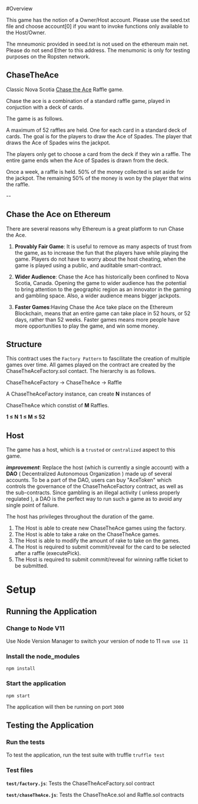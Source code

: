 
#Overview

This game has the notion of a Owner/Host account. Please use the seed.txt file and choose account[0] if you want to invoke functions only available to the Host/Owner.

The mneumonic provided in seed.txt is not used on the ethereum main net. Please do not send Ether to this address. The menumonic is only for testing purposes on the Ropsten network.

## ChaseTheAce

Classic Nova Scotia [Chase the Ace](https://en.wikipedia.org/wiki/Chase_the_Ace_(lottery)) Raffle game.

Chase the ace is a combination of a standard raffle game, played in conjuction with a deck of cards.

The game is as follows.

A maximum of 52 raffles are held. One for each card in a standard deck of cards. The goal is for the players to draw the Ace of Spades. The player that draws the Ace of Spades wins the jackpot.

The players only get to choose a card from the deck if they win a raffle. The entire game ends when the Ace of Spades is drawn from the deck.

Once a week, a raffle is held. 50% of the money collected is set aside for the jackpot. The remaining 50% of the money is won by the player that wins the raffle.

--

## Chase the Ace on Ethereum

There are several reasons why Ethereum is a great platform to run Chase the Ace.

  

1. **Provably Fair Game**: It is useful to remove as many aspects of trust from the game, as to increase the fun that the players have while playing the game. Players do not have to worry about the host cheating, when the game is played using a public, and auditable smart-contract.

  

2. **Wider Audience**: Chase the Ace has historically been confined to Nova Scotia, Canada. Opening the game to wider audience has the potential to bring attention to the geographic region as an innovator in the gaming and gambling space. Also, a wider audience means bigger jackpots.

  

3. **Faster Games**:Having Chase the Ace take place on the Ethereum Blockchain, means that an entire game can take place in 52 hours, or 52 days, rather than 52 weeks. Faster games means more people have more opportunities to play the game, and win some money.

## Structure

This contract uses the `Factory Pattern` to fascilitate the creation of multiple games over time. All games played on the contract are created by the ChaseTheAceFactory.sol contact. The hierarchy is as follows.

ChaseTheAceFactory &rightarrow; ChaseTheAce &rightarrow; Raffle

A ChaseTheAceFactory instance, can create **N** instances of 

ChaseTheAce which constist of **M** Raffles.

**1 $\leqslant$ N**
**1 $\leqslant$ M $\leqslant$ 52**

## Host

The game has a host, which is a `trusted` or `centralized` aspect to this game.

_**improvement**_: Replace the host (which is currently a single account) with a **DAO** ( Decentralized Autonomous Organization ) made up of several accounts. To be a part of the DAO, users can buy "AceToken" which controls the governance of the ChaseTheAceFactory contract, as well as the sub-contracts. Since gambling is an illegal activity ( unless properly regulated ), a DAO is the perfect way to run such a game as to avoid any single point of failure.

The host has privileges throughout the duration of the game.

1. The Host is able to create new ChaseTheAce games using the factory.
2. The Host is able to take a rake on the ChaseTheAce games.
3. The Host is able to modify the amount of rake to take on the games.
4. The Host is required to submit commit/reveal for the card to be selected after a raffle (executePick).
5. The Host is required to submit commit/reveal for winning raffle ticket to be submitted.

# Setup

## Running the Application

###  Change to Node V11
Use Node Version Manager to switch your version of node to 11
`nvm use 11`

###  Install the node_modules
`npm install`

### Start the application
`npm start`

The application will then be running on port `3000`

## Testing the Application

### Run the tests
To test the application, run the test suite with truffle
`truffle test`

### Test files
**`test/factory.js`**: Tests the ChaseTheAceFactory.sol contract

**`test/chaseTheAce.js`**: Tests the ChaseTheAce.sol and Raffle.sol contracts
